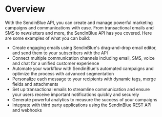 # Overview

With the SendinBlue API, you can create and manage powerful marketing campaigns
and communications with ease. From transactional emails and SMS to newsletters
and more, the SendinBlue API has you covered. Here are some examples of what
you can build:

- Create engaging emails using SendinBlue's drag-and-drop email editor, and
  send them to your subscribers with the API
- Connect multiple communication channels including email, SMS, voice and chat
  for a unified customer experience
- Automate your workflow with SendinBlue's automated campaigns and optimize the
  process with advanced segmentation
- Personalize each message to your recipients with dynamic tags, merge fields
  and attachments
- Set up transactional emails to streamline communication and ensure your users
  receive important notifications quickly and securely
- Generate powerful analytics to measure the success of your campaigns
- Integrate with third party applications using the SendinBlue REST API and
  webhooks
